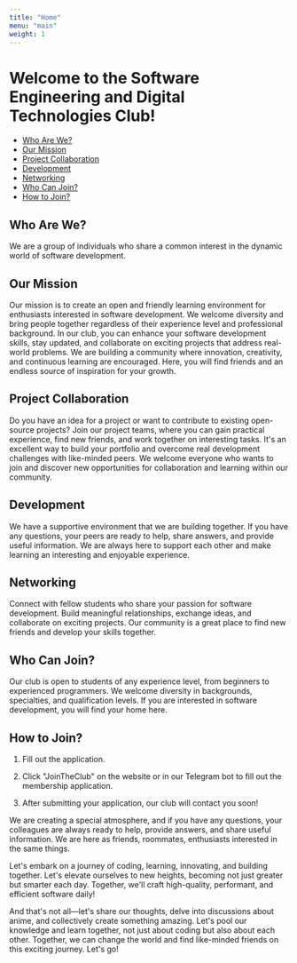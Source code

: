 ```yaml
---
title: "Home"
menu: "main"
weight: 1
---
```


# Welcome to the Software Engineering and Digital Technologies Club!

<!--toc:start-->
- [Who Are We?](#who-are-we)
- [Our Mission](#our-mission)
- [Project Collaboration](#project-collaboration)
- [Development](#development)
- [Networking](#networking)
- [Who Can Join?](#who-can-join)
- [How to Join?](#how-to-join)
<!--toc:end-->

## Who Are We?

We are a group of individuals who share a common interest in the dynamic world of software development.

## Our Mission

Our mission is to create an open and friendly learning environment for enthusiasts interested in software development. We welcome diversity and bring people together regardless of their experience level and professional background. In our club, you can enhance your software development skills, stay updated, and collaborate on exciting projects that address real-world problems. We are building a community where innovation, creativity, and continuous learning are encouraged. Here, you will find friends and an endless source of inspiration for your growth.

## Project Collaboration

Do you have an idea for a project or want to contribute to existing open-source projects? Join our project teams, where you can gain practical experience, find new friends, and work together on interesting tasks. It's an excellent way to build your portfolio and overcome real development challenges with like-minded peers. We welcome everyone who wants to join and discover new opportunities for collaboration and learning within our community.

## Development

We have a supportive environment that we are building together. If you have any questions, your peers are ready to help, share answers, and provide useful information. We are always here to support each other and make learning an interesting and enjoyable experience.

## Networking

Connect with fellow students who share your passion for software development. Build meaningful relationships, exchange ideas, and collaborate on exciting projects. Our community is a great place to find new friends and develop your skills together.

## Who Can Join?

Our club is open to students of any experience level, from beginners to experienced programmers. We welcome diversity in backgrounds, specialties, and qualification levels. If you are interested in software development, you will find your home here.

## How to Join?

1. Fill out the application.

2. Click "JoinTheClub" on the website or in our Telegram bot to fill out the membership application.

3. After submitting your application, our club will contact you soon!

We are creating a special atmosphere, and if you have any questions, your colleagues are always ready to help, provide answers, and share useful information. We are here as friends, roommates, enthusiasts interested in the same things.

Let's embark on a journey of coding, learning, innovating, and building together. Let's elevate ourselves to new heights, becoming not just greater but smarter each day. Together, we'll craft high-quality, performant, and efficient software daily!

And that's not all—let's share our thoughts, delve into discussions about anime, and collectively create something amazing. Let's pool our knowledge and learn together, not just about coding but also about each other. Together, we can change the world and find like-minded friends on this exciting journey. Let's go!
